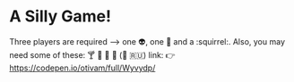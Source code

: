 # A Silly Game!
Three players are required --> one :alien:, one :frog: and a :squirrel:. Also, you may need some of these: :cocktail: :beer: :sushi: :ice_cream: (:sake: :ru:)
link: :point_right: https://codepen.io/otivam/full/Wyvydp/

